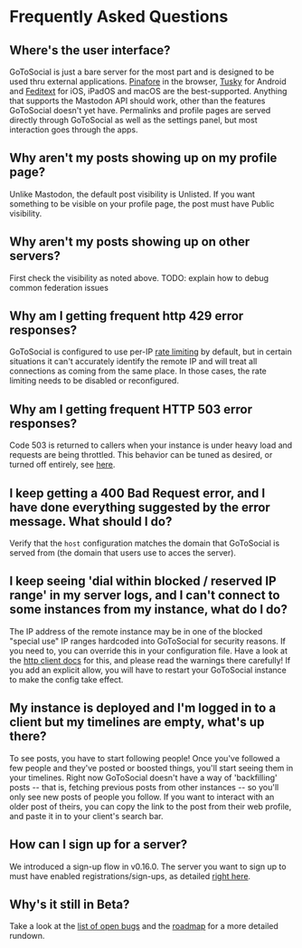 # Frequently Asked Questions

## Where's the user interface?

GoToSocial is just a bare server for the most part and is designed to be used thru external applications. [Pinafore](https://pinafore.social/) in the browser, [Tusky](https://tusky.app/) for Android and [Feditext](https://github.com/feditext/feditext) for iOS, iPadOS and macOS are the best-supported. Anything that supports the Mastodon API should work, other than the features GoToSocial doesn't yet have. Permalinks and profile pages are served directly through GoToSocial as well as the settings panel, but most interaction goes through the apps.

## Why aren't my posts showing up on my profile page?

Unlike Mastodon, the default post visibility is Unlisted. If you want something to be visible on your profile page, the post must have Public visibility.

## Why aren't my posts showing up on other servers?

First check the visibility as noted above. TODO: explain how to debug common federation issues

## Why am I getting frequent http 429 error responses?

GoToSocial is configured to use per-IP [rate limiting](./api/ratelimiting.md) by default, but in certain situations it can't accurately identify the remote IP and will treat all connections as coming from the same place. In those cases, the rate limiting needs to be disabled or reconfigured.

## Why am I getting frequent HTTP 503 error responses?

Code 503 is returned to callers when your instance is under heavy load and requests are being throttled. This behavior can be tuned as desired, or turned off entirely, see [here](./api/throttling.md).

## I keep getting a 400 Bad Request error, and I have done everything suggested by the error message. What should I do?

Verify that the `host` configuration matches the domain that GoToSocial is served from (the domain that users use to acces the server).

## I keep seeing 'dial within blocked / reserved IP range' in my server logs, and I can't connect to some instances from my instance, what do I do?

The IP address of the remote instance may be in one of the blocked "special use" IP ranges hardcoded into GoToSocial for security reasons. If you need to, you can override this in your configuration file. Have a look at the [http client docs](./configuration/httpclient.md) for this, and please read the warnings there carefully! If you add an explicit allow, you will have to restart your GoToSocial instance to make the config take effect.

## My instance is deployed and I'm logged in to a client but my timelines are empty, what's up there?

To see posts, you have to start following people! Once you've followed a few people and they've posted or boosted things, you'll start seeing them in your timelines. Right now GoToSocial doesn't have a way of 'backfilling' posts -- that is, fetching previous posts from other instances -- so you'll only see new posts of people you follow. If you want to interact with an older post of theirs, you can copy the link to the post from their web profile, and paste it in to your client's search bar.

## How can I sign up for a server?

We introduced a sign-up flow in v0.16.0. The server you want to sign up to must have enabled registrations/sign-ups, as detailed [right here](./admin/signups.md).

## Why's it still in Beta?

Take a look at the [list of open bugs](https://github.com/superseriousbusiness/gotosocial/issues?q=is%3Aissue+is%3Aopen+label%3Abug) and the [roadmap](https://https://codeberg.org/superseriousbusiness/gotosocial/src/branch/main/ROADMAP.md) for a more detailed rundown.
